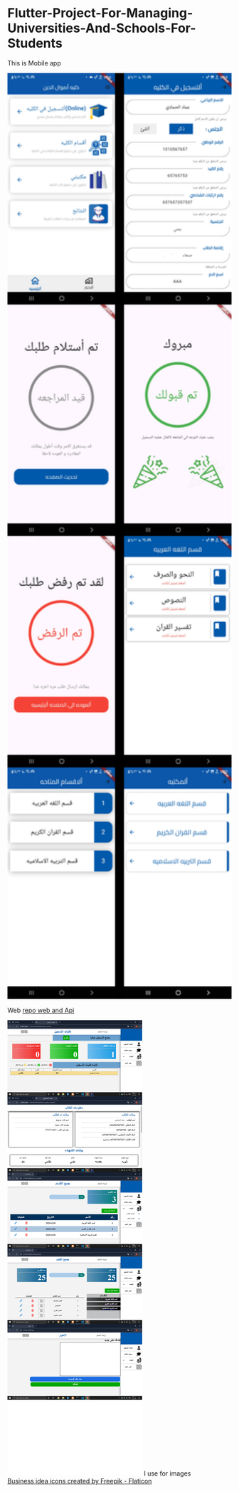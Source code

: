 # Flutter-Project-For-Managing-Universities-And-Schools-For-Students
This is Mobile app


<img src="pro2.png" alt="" width="700px">

Web
<a href="https://github.com/Emad-Alhammadi-Github/Laravel-Project-For-Managing-Universities-And-Schools">repo web and Api</a>



<img src="pro1.png" alt="">
I use for images
<br/>
<a href="https://www.flaticon.com/free-icons/business-idea" title="business idea icons">Business idea icons created by Freepik - Flaticon</a>
